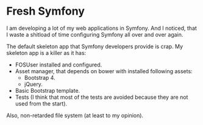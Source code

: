 Fresh Symfony
=============

I am developing a lot of my web applications in Symfony. And I noticed, that I waste a shitload of time configuring Symfony all over and over again.

The default skeleton app that Symfony developers provide is crap. My skeleton app is a killer as it has:

* FOSUser installed and configured.
* Asset manager, that depends on bower with installed following assets:
    * Bootstrap 4.
    * jQuery.
* Basic Bootstrap template.
* Tests (I think that most of the tests are avoided because they are not used from the start).

Also, non-retarded file system (at least to my opinion).
